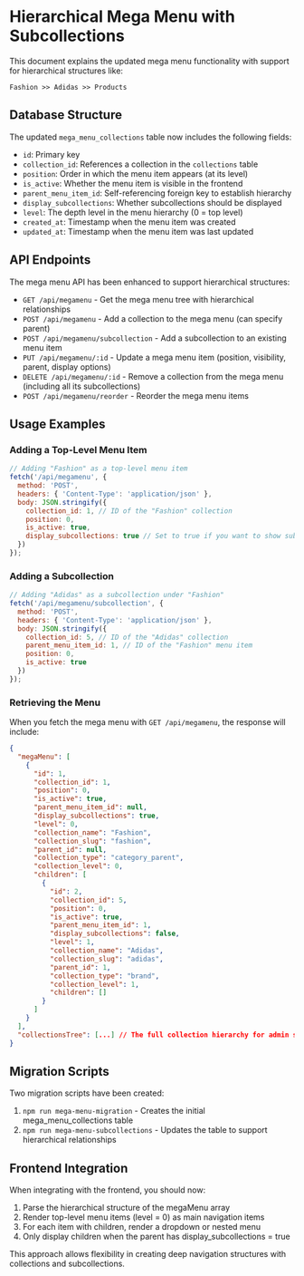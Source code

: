 # Hierarchical Mega Menu with Subcollections

This document explains the updated mega menu functionality with support for hierarchical structures like:

```
Fashion >> Adidas >> Products
```

## Database Structure

The updated `mega_menu_collections` table now includes the following fields:

- `id`: Primary key
- `collection_id`: References a collection in the `collections` table
- `position`: Order in which the menu item appears (at its level)
- `is_active`: Whether the menu item is visible in the frontend
- `parent_menu_item_id`: Self-referencing foreign key to establish hierarchy
- `display_subcollections`: Whether subcollections should be displayed
- `level`: The depth level in the menu hierarchy (0 = top level)
- `created_at`: Timestamp when the menu item was created
- `updated_at`: Timestamp when the menu item was last updated

## API Endpoints

The mega menu API has been enhanced to support hierarchical structures:

- `GET /api/megamenu` - Get the mega menu tree with hierarchical relationships
- `POST /api/megamenu` - Add a collection to the mega menu (can specify parent)
- `POST /api/megamenu/subcollection` - Add a subcollection to an existing menu item
- `PUT /api/megamenu/:id` - Update a mega menu item (position, visibility, parent, display options)
- `DELETE /api/megamenu/:id` - Remove a collection from the mega menu (including all its subcollections)
- `POST /api/megamenu/reorder` - Reorder the mega menu items

## Usage Examples

### Adding a Top-Level Menu Item

```javascript
// Adding "Fashion" as a top-level menu item
fetch('/api/megamenu', {
  method: 'POST',
  headers: { 'Content-Type': 'application/json' },
  body: JSON.stringify({
    collection_id: 1, // ID of the "Fashion" collection
    position: 0,
    is_active: true,
    display_subcollections: true // Set to true if you want to show subcollections
  })
});
```

### Adding a Subcollection

```javascript
// Adding "Adidas" as a subcollection under "Fashion"
fetch('/api/megamenu/subcollection', {
  method: 'POST',
  headers: { 'Content-Type': 'application/json' },
  body: JSON.stringify({
    collection_id: 5, // ID of the "Adidas" collection
    parent_menu_item_id: 1, // ID of the "Fashion" menu item
    position: 0,
    is_active: true
  })
});
```

### Retrieving the Menu

When you fetch the mega menu with `GET /api/megamenu`, the response will include:

```json
{
  "megaMenu": [
    {
      "id": 1,
      "collection_id": 1,
      "position": 0,
      "is_active": true,
      "parent_menu_item_id": null,
      "display_subcollections": true,
      "level": 0,
      "collection_name": "Fashion",
      "collection_slug": "fashion",
      "parent_id": null,
      "collection_type": "category_parent",
      "collection_level": 0,
      "children": [
        {
          "id": 2,
          "collection_id": 5,
          "position": 0,
          "is_active": true,
          "parent_menu_item_id": 1,
          "display_subcollections": false,
          "level": 1,
          "collection_name": "Adidas",
          "collection_slug": "adidas",
          "parent_id": 1,
          "collection_type": "brand",
          "collection_level": 1,
          "children": []
        }
      ]
    }
  ],
  "collectionsTree": [...] // The full collection hierarchy for admin selection
}
```

## Migration Scripts

Two migration scripts have been created:

1. `npm run mega-menu-migration` - Creates the initial mega_menu_collections table
2. `npm run mega-menu-subcollections` - Updates the table to support hierarchical relationships

## Frontend Integration

When integrating with the frontend, you should now:

1. Parse the hierarchical structure of the megaMenu array
2. Render top-level menu items (level = 0) as main navigation items
3. For each item with children, render a dropdown or nested menu
4. Only display children when the parent has display_subcollections = true

This approach allows flexibility in creating deep navigation structures with collections and subcollections. 